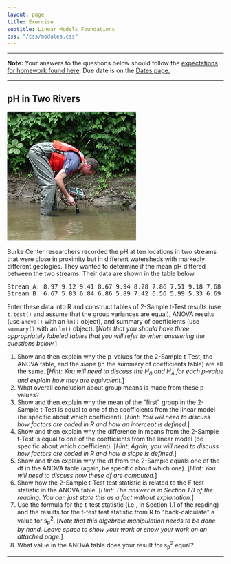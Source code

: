 ```yaml
---
layout: page
title: Exercise
subtitle: Linear Models Foundations
css: "/css/modules.css"
---
```


----

<div class="alert alert-warning">
  <strong>Note:</strong> Your answers to the questions below should follow the <a href="../../resources/hwformat" target="_blank">expectations for homework found here</a>. Due date is on the <a href="../../resources/Dates-Current" target="_blank">Dates page.</a>
</div>

----

## pH in Two Rivers
<img src="../zimgs/pHrivers.jpg" alt="Measuring pH" class="img-right">

Burke Center researchers recorded the pH at ten locations in two streams that were close in proximity but in different watersheds with markedly different geologies. They wanted to determine if the mean pH differed between the two streams. Their data are shown in the table below.

<pre>
Stream A: 8.97 9.12 9.41 8.67 9.94 8.28 7.86 7.51 9.18 7.68
Stream B: 6.67 5.83 6.84 6.86 5.89 7.42 6.56 5.99 5.33 6.69
</pre>

Enter these data into R and construct tables of 2-Sample t-Test results (use `t.test()` and assume that the group variances are equal), ANOVA results (use `anova()` with an `lm()` object), and summary of coefficients (use `summary()` with an `lm()` object). [*Note that you should have three appropriately labeled tables that you will refer to when answering the questions below.*]

1. Show and then explain why the p-values for the 2-Sample t-Test, the ANOVA table, and the *slope* (in the summary of coefficients table) are all the same. [*Hint: You will need to discuss the H<sub>0</sub> and H<sub>A</sub> for each p-value and explain how they are equivalent.*]
1. What overall conclusion about group means is made from these p-values?
1. Show and then explain why the mean of the "first" group in the 2-Sample t-Test is equal to one of the coefficients from the linear model (be specific about which coefficient). [*Hint: You will need to discuss how factors are coded in R and how an intercept is defined.*]
1. Show and then explain why the difference in means from the 2-Sample t-Test is equal to one of the coefficients from the linear model (be specific about which coefficient). [*Hint: Again, you will need to discuss how factors are coded in R and how a slope is defined.*]
1. Show and then explain why the df from the 2-Sample equals one of the df in the ANOVA table (again, be specific about which one). [*Hint: You will need to discuss how these df are computed.*]
1. Show how the 2-Sample t-Test test statistic is related to the F test statistic in the ANOVA table. [*Hint: The answer is in Section 1.8 of the reading. You can just state this as a fact without explanation.*]
1. Use the formula for the t-test statistic (i.e., in Section 1.1 of the reading) and the results for the t-test test statistic from R to "back-calculate" a value for s<sub>p</sub><sup>2</sup>. [*Note that this algebraic manipulation needs to be done by hand. Leave space to show your work or show your work on an attached page.*]
1. What value in the ANOVA table does your result for s<sub>p</sub><sup>2</sup> equal?

----
